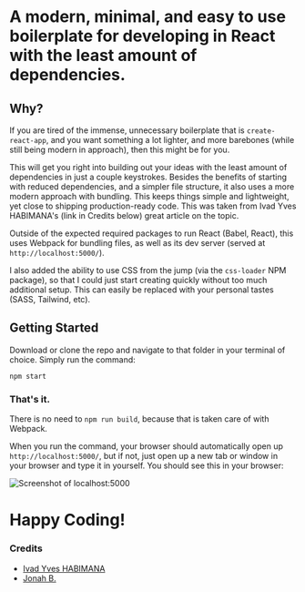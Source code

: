 # A modern, minimal, and easy to use boilerplate for developing in React with the least amount of dependencies.

## Why?

If you are tired of the immense, unnecessary boilerplate that is `create-react-app`, and you want something a lot lighter, and more barebones (while still being modern in approach), then this might be for you.

This will get you right into building out your ideas with the least amount of dependencies in just a couple keystrokes. Besides the benefits of starting with reduced dependencies, and a simpler file structure, it also uses a more modern approach with bundling. This keeps things simple and lightweight, yet close to shipping production-ready code. This was taken from Ivad Yves HABIMANA's (link in Credits below) great article on the topic.

Outside of the expected required packages to run React (Babel, React), this uses Webpack for bundling files, as well as its dev server (served at `http://localhost:5000/`).

I also added the ability to use CSS from the jump (via the `css-loader` NPM package), so that I could just start creating quickly without too much additional setup. This can easily be replaced with your personal tastes (SASS, Tailwind, etc).

## Getting Started

Download or clone the repo and navigate to that folder in your terminal of choice. Simply run the command:

```console
npm start
```

### That's it.

There is no need to `npm run build`, because that is taken care of with Webpack.

When you run the command, your browser should automatically open up `http://localhost:5000/`, but if not, just open up a new tab or window in your browser and type it in yourself. You should see this in your browser:

![Screenshot of localhost:5000](https://www.dropbox.com/scl/fi/1bglm2wu71boy5mgxeu1t/simple-react-boilerplate.png?rlkey=vp74g5db1xzsi7q39bb9bxgpd&raw=1 "Your localhost should look this.")

# Happy Coding!

### Credits

- [Ivad Yves HABIMANA](https://dev.to/ivadyhabimana)
- [Jonah B.](https://github.com/jonahvsweb)
